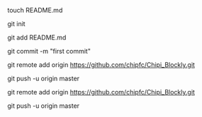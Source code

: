 touch README.md

git init

git add README.md

git commit -m "first commit"

git remote add origin https://github.com/chipfc/Chipi_Blockly.git

git push -u origin master

git remote add origin https://github.com/chipfc/Chipi_Blockly.git

git push -u origin master
